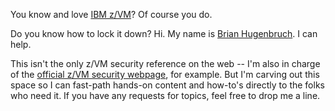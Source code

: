 You know and love [IBM z/VM](https://www.vm.ibm.com)? Of course you do. 

Do you know how to lock it down? Hi. My name is [Brian Hugenbruch](../about.md). I can help.

This isn't the only z/VM security reference on the web -- I'm also in charge of the [official z/VM security webpage](https://www.vm.ibm.com/security/), for example. 
But I'm carving out this space so I can fast-path hands-on content and how-to's directly to the folks who need it.
If you have any requests for topics, feel free to drop me a line.
